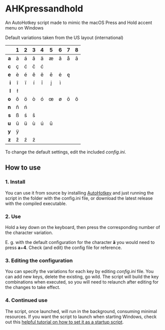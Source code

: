 # AHKpressandhold
An AutoHotkey script made to mimic the macOS Press and Hold accent menu on Windows

Default variations taken from the US layout (international)

|     |  1  |  2  |  3  |  4  |  5  |  6  |  7  |  8  |
|----:|:---:|:---:|:---:|:---:|:---:|:---:|:---:|:---:|
|**a**|  à  |  á  |  â  |  ä  |  æ  |  ã  |  å  |  ā  |
|**c**|  ç  |  ć  |  č  |  ć  |     |     |     |     |
|**e**|  è  |  é  |  ê  |  ë  |  ē  |  ė  |  ę  |     |
|**i**|  î  |  ï  |  í  |  ī  |  į  |  ì  |     |     |
|**l**|  ł  |     |     |     |     |     |     |     |
|**o**|  ô  |  ö  |  ò  |  ó  |  œ  |  ø  |  ō  |  õ  |
|**n**|  ñ  |  ń  |     |     |     |     |     |     |
|**s**|  ß  |  ś  |  š  |     |     |     |     |     |
|**u**|  û  |  ü  |  ù  |  ú  |  ū  |     |     |     |
|**y**|  ÿ  |     |     |     |     |     |     |     |
|**z**|  ž  |  ź  |  ż  |     |     |     |     |     |

To change the default settings, edit the included *config.ini*.


## How to use
### 1. Install
You can use it from source by installing [AutoHotkey](https://www.autohotkey.com) and just running the script in the folder with the config.ini file, or download the latest release with the compiled executable.
### 2. Use
Hold a key down on the keyboard, then press the corresponding number of the character variation. 

E. g. with the default configuration for the character **ä** you would need to press **a**+**4**. Check (and edit) the config file for reference.
### 3. Editing the configuration
You can specify the variations for each key by editing *config.ini* file. You can add new keys, delete the existing, go wild. The script will build the key combinations when executed, so you will need to relaunch after editing for the changes to take effect.
### 4. Continued use
The script, once launched, will run in the background, consuming minimal resources. If you want the script to launch when starting Windows, check out this [helpful tutorial on how to set it as a startup script](https://www.autohotkey.com/docs/FAQ.htm#Startup).
